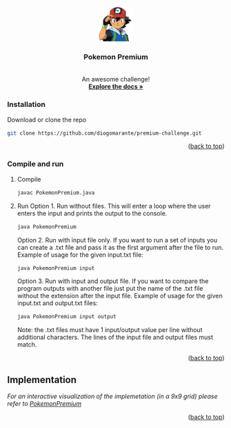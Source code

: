 <br />
<div align="center">
  <a href="https://github.com/diogomarante/premium-challenge">
    <img src="ash.png" alt="Ash" width="80" height="80">
  </a>

  <h3 align="center">Pokemon Premium</h3>

  <p align="center">
    <br>
    An awesome challenge!
    <br/>
    <a href="https://pokemon-premium.herokuapp.com"><strong>Explore the docs »</strong></a>
  </p>
</div>

### Installation

Download or clone the repo
   ```sh
   git clone https://github.com/diogomarante/premium-challenge.git
   ```

<p align="right">(<a href="#top">back to top</a>)</p>

### Compile and run

1. Compile
   ```sh
   javac PokemonPremium.java
   ```
2. Run 
   Option 1. Run without files. This will enter a loop where the user enters the input and prints the output to the console. 
   ```sh
   java PokemonPremium
   ```
   Option 2. Run with input file only. If you want to run a set of inputs you can create a .txt file and pass it as the first argument after the file to run.
   Example of usage for the given input.txt file:
   ```sh
   java PokemonPremium input
   ```
   Option 3. Run with input and output file. If you want to compare the program outputs with another file just put the name of the .txt file without the extension after the input file.
   Example of usage for the given input.txt and output.txt files:
   ```sh
   java PokemonPremium input output
   ```
   
   Note: the .txt files must have 1 input/output value per line without additional characters. The lines of the input file and output files must match.

<p align="right">(<a href="#top">back to top</a>)</p>

## Implementation



_For an interactive visualization of the implemetation (in a 9x9 grid) please refer to [PokemonPremium](https://pokemon-premium.herokuapp.com/)_

<p align="right">(<a href="#top">back to top</a>)</p>

